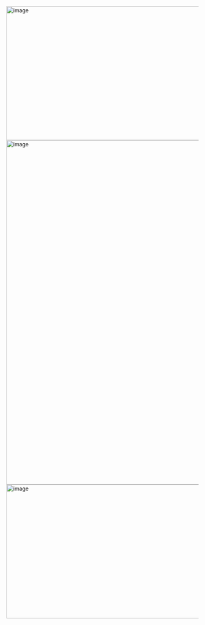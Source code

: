 <img width="1000" height="350" alt="image" src="https://github.com/user-attachments/assets/314abf76-377c-4cb0-a003-3c6da35ef023" />
<img width="1400" height="900" alt="image" src="https://github.com/user-attachments/assets/b94f0037-0135-4125-8073-6b8a70eeed92" />
<img width="1000" height="350" alt="image" src="https://github.com/user-attachments/assets/314abf76-377c-4cb0-a003-3c6da35ef023" />
